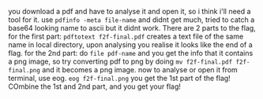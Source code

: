 you download a pdf and have to analyse it and open it, so i think i'll need a tool for it.
use `pdfinfo -meta file-name` and didnt get much, tried to catch a base64 looking name to ascii but it didnt work.
There are 2 parts to the flag, for the first part:
`pdftotext f2f-final.pdf` creates a text file of the same name in local directory, upon analysing you realise it looks like the end of a flag.
for the 2nd part:
do `file pdf-name` and you get the info that it contains a png image, so try converting pdf to png by doing `mv f2f-final.pdf f2f-final.png` and it becomes a png image.
now to analyse or open it from terminal, use eog. `eog f2f-final.png` you get the 1st part of the flag!
COmbine the 1st and 2nd part, and you get your flag!